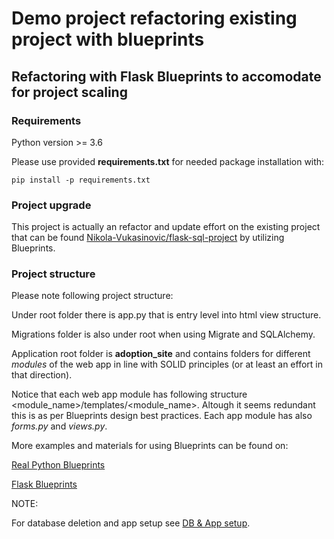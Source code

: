 # Demo project refactoring existing project with blueprints

## Refactoring with Flask Blueprints to accomodate for project scaling

### Requirements

Python version >= 3.6

Please use provided **requirements.txt** for needed package installation with:

```
pip install -p requirements.txt
```

### **Project upgrade**

This project is actually an refactor and update effort on the existing project that can be found [Nikola-Vukasinovic/flask-sql-project](https://github.com/Nikola-Vukasinovic/flask-sql-project "Linked project") by utilizing Blueprints.

### **Project structure**

Please note following project structure:

Under root folder there is app.py that is entry level into html view structure.

Migrations folder is also under root when using Migrate and SQLAlchemy.

Application root folder is **adoption_site** and contains folders for different *modules* of the web app in line with SOLID principles (or at least an effort in that direction).

Notice that each web app module has following structure <module_name>/templates/<module_name>. Altough it seems redundant this is as per Blueprints design best practices. Each app module has also *forms.py* and *views.py*.

More examples and materials for using Blueprints can be found on:

[Real Python Blueprints](https://realpython.com/flask-blueprint/ "Flask Blueprints")

[Flask Blueprints](https://flask.palletsprojects.com/en/3.0.x/blueprints/ "Flask Blueprints")

NOTE:

For database deletion and app setup see [DB &amp; App setup](https://github.com/Nikola-Vukasinovic/flask-sql-project#database-setup "Setup").
